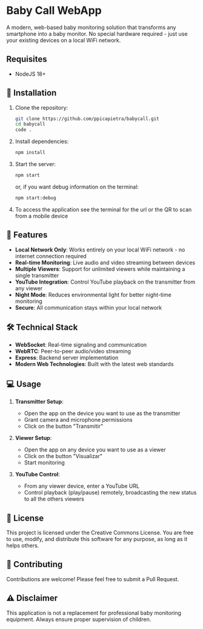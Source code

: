 # Baby Call WebApp

A modern, web-based baby monitoring solution that transforms any smartphone into a baby monitor. No special hardware required - just use your existing devices on a local WiFi network.

## Requisites

- NodeJS 18+

## 🚀 Installation

1. Clone the repository:

   ```bash
   git clone https://github.com/ppicapietra/babycall.git
   cd babycall
   code .
   ```

2. Install dependencies:

   ```bash
   npm install
   ```

3. Start the server:

   ```bash
   npm start
   ```
  
   or, if you want debug information on the terminal:

   ```bash
   npm start:debug
   ```

4. To access the application see the terminal for the url or the QR to scan from a mobile device

## 🌟 Features

- **Local Network Only**: Works entirely on your local WiFi network - no internet connection required
- **Real-time Monitoring**: Live audio and video streaming between devices
- **Multiple Viewers**: Support for unlimited viewers while maintaining a single transmitter
- **YouTube Integration**: Control YouTube playback on the transmitter from any viewer
- **Night Mode**: Reduces environmental light for better night-time monitoring
- **Secure**: All communication stays within your local network

## 🛠️ Technical Stack

- **WebSocket**: Real-time signaling and communication
- **WebRTC**: Peer-to-peer audio/video streaming
- **Express**: Backend server implementation
- **Modern Web Technologies**: Built with the latest web standards

## 💻 Usage

1. **Transmitter Setup**:
   - Open the app on the device you want to use as the transmitter
   - Grant camera and microphone permissions
   - Click on the button "Transmitir"

2. **Viewer Setup**:
   - Open the app on any device you want to use as a viewer
   - Click on the button "Visualizar"
   - Start monitoring

3. **YouTube Control**:
   - From any viewer device, enter a YouTube URL
   - Control playback (play/pause) remotely, broadcasting the new status to all the others viewers

## 📝 License

This project is licensed under the Creative Commons License. You are free to use, modify, and distribute this software for any purpose, as long as it helps others.

## 🤝 Contributing

Contributions are welcome! Please feel free to submit a Pull Request.

## ⚠️ Disclaimer

This application is not a replacement for professional baby monitoring equipment. Always ensure proper supervision of children.
